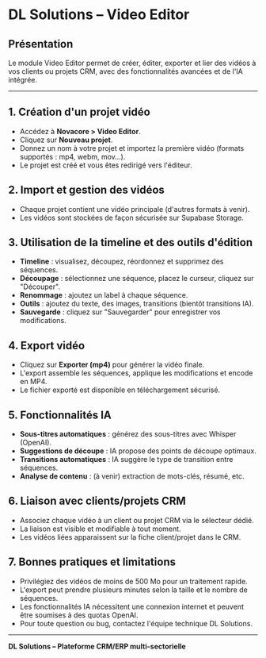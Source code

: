 # DL Solutions – Video Editor

## Présentation
Le module Video Editor permet de créer, éditer, exporter et lier des vidéos à vos clients ou projets CRM, avec des fonctionnalités avancées et de l'IA intégrée.

---

## 1. Création d'un projet vidéo
- Accédez à **Novacore > Video Editor**.
- Cliquez sur **Nouveau projet**.
- Donnez un nom à votre projet et importez la première vidéo (formats supportés : mp4, webm, mov…).
- Le projet est créé et vous êtes redirigé vers l'éditeur.

## 2. Import et gestion des vidéos
- Chaque projet contient une vidéo principale (d'autres formats à venir).
- Les vidéos sont stockées de façon sécurisée sur Supabase Storage.

## 3. Utilisation de la timeline et des outils d'édition
- **Timeline** : visualisez, découpez, réordonnez et supprimez des séquences.
- **Découpage** : sélectionnez une séquence, placez le curseur, cliquez sur "Découper".
- **Renommage** : ajoutez un label à chaque séquence.
- **Outils** : ajoutez du texte, des images, transitions (bientôt transitions IA).
- **Sauvegarde** : cliquez sur "Sauvegarder" pour enregistrer vos modifications.

## 4. Export vidéo
- Cliquez sur **Exporter (mp4)** pour générer la vidéo finale.
- L'export assemble les séquences, applique les modifications et encode en MP4.
- Le fichier exporté est disponible en téléchargement sécurisé.

## 5. Fonctionnalités IA
- **Sous-titres automatiques** : générez des sous-titres avec Whisper (OpenAI).
- **Suggestions de découpe** : IA propose des points de découpe optimaux.
- **Transitions automatiques** : IA suggère le type de transition entre séquences.
- **Analyse de contenu** : (à venir) extraction de mots-clés, résumé, etc.

## 6. Liaison avec clients/projets CRM
- Associez chaque vidéo à un client ou projet CRM via le sélecteur dédié.
- La liaison est visible et modifiable à tout moment.
- Les vidéos liées apparaissent sur la fiche client/projet dans le CRM.

## 7. Bonnes pratiques et limitations
- Privilégiez des vidéos de moins de 500 Mo pour un traitement rapide.
- L'export peut prendre plusieurs minutes selon la taille et le nombre de séquences.
- Les fonctionnalités IA nécessitent une connexion internet et peuvent être soumises à des quotas OpenAI.
- Pour toute question ou bug, contactez l'équipe technique DL Solutions.

---

**DL Solutions – Plateforme CRM/ERP multi-sectorielle** 